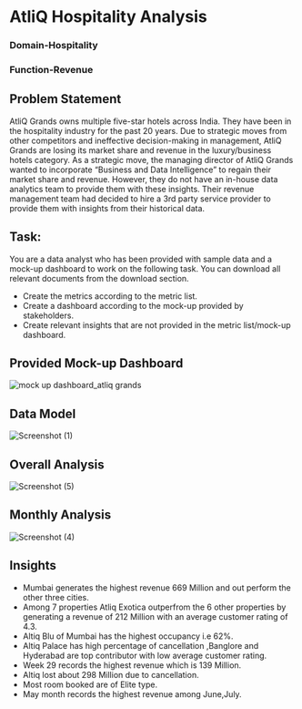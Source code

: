 # AtliQ Hospitality Analysis
### Domain-Hospitality                   
### Function-Revenue
## Problem Statement
AtliQ Grands owns multiple five-star hotels across India. They have been in the hospitality industry for the past 20 years. Due to strategic moves from other competitors and ineffective decision-making in management, AtliQ Grands are losing its market share and revenue in the luxury/business hotels category. As a strategic move, the managing director of AtliQ Grands wanted to incorporate “Business and Data Intelligence” to regain their market share and revenue. However, they do not have an in-house data analytics team to provide them with these insights.
Their revenue management team had decided to hire a 3rd party service provider to provide them with insights from their historical data.

## Task:  

You are a data analyst who has been provided with sample data and a mock-up dashboard to work on the following task. 
You can download all relevant documents from the download section.

+ Create the metrics according to the metric list.
+ Create a dashboard according to the mock-up provided by stakeholders.
+ Create relevant insights that are not provided in the metric list/mock-up dashboard.
  
## Provided Mock-up Dashboard
![mock up dashboard_atliq grands](https://github.com/user-attachments/assets/acc29a19-0971-43c5-9aee-1677bb37204f)
## Data Model
![Screenshot (1)](https://github.com/user-attachments/assets/9b9c9210-dfdc-4fd6-993c-8892b5eb2ded)
## Overall Analysis
![Screenshot (5)](https://github.com/user-attachments/assets/72726cf9-91a9-4582-86dc-2ea81a420e1b)
## Monthly Analysis
![Screenshot (4)](https://github.com/user-attachments/assets/6c67da5e-9dd6-4986-9b87-a7a69612643a)
## Insights
+ Mumbai generates the highest revenue 669 Million and out perform the other three cities.
+ Among 7 properties Atliq Exotica outperfrom the 6 other properties by generating a revenue of 212 Million with an average customer rating of 4.3.
+ Altiq Blu of Mumbai has the highest occupancy i.e 62%.
+ Altiq Palace has high percentage of cancellation ,Banglore and Hyderabad are top contributor with low average customer rating.
+ Week 29 records the highest revenue which is 139 Million.
+ Altiq lost about 298 Million due to cancellation.
+ Most room booked are of Elite type.
+ May month records the highest revenue among June,July.
   


